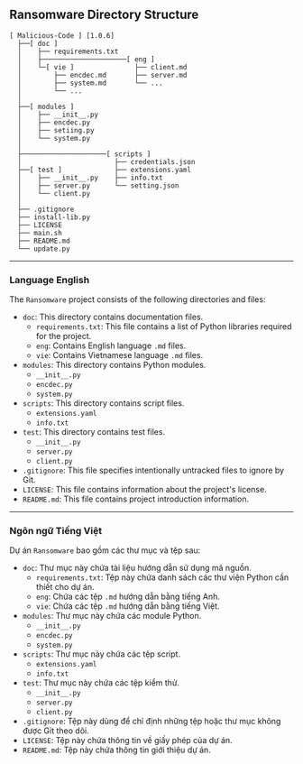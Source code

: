 ## Ransomware Directory Structure

```
[ Malicious-Code ] [1.0.6]
  ├──[ doc ]
  │    ├── requirements.txt
  │    ├─────────────────────[ eng ]
  │    └─[ vie ]               ├── client.md
  │        ├── encdec.md       ├── server.md
  │        ├── system.md       └── ...
  │        └── ...
  │
  ├──[ modules ]        
  │    ├── __init__.py    
  │    ├── encdec.py
  │    ├── setiing.py
  │    └── system.py
  │
  ├─────────────────────[ scripts ]
  │                       ├── credentials.json
  ├──[ test ]             ├── extensions.yaml
  │    ├── __init__.py    ├── info.txt
  │    ├── server.py      └── setting.json
  │    └── client.py
  │
  ├── .gitignore 
  ├── install-lib.py
  ├── LICENSE
  ├── main.sh
  ├── README.md
  └── update.py
```
---
### Language English

The `Ransomware` project consists of the following directories and files:

- `doc`: This directory contains documentation files.
    - `requirements.txt`: This file contains a list of Python libraries required for the project.
    - `eng`: Contains English language `.md` files.
    - `vie`: Contains Vietnamese language `.md` files.
- `modules`: This directory contains Python modules.
    - `__init__.py`
    - `encdec.py`
    - `system.py`
- `scripts`: This directory contains script files.
    - `extensions.yaml`
    - `info.txt`
- `test`: This directory contains test files.
    - `__init__.py`
    - `server.py`
    - `client.py`
- `.gitignore`: This file specifies intentionally untracked files to ignore by Git.
- `LICENSE`: This file contains information about the project's license.
- `README.md`: This file contains project introduction information.
---
### Ngôn ngữ Tiếng Việt

Dự án `Ransomware` bao gồm các thư mục và tệp sau:

- `doc`: Thư mục này chứa tài liệu hướng dẫn sử dụng mã nguồn.
    - `requirements.txt`: Tệp này chứa danh sách các thư viện Python cần thiết cho dự án.
    - `eng`: Chứa các tệp `.md` hướng dẫn bằng tiếng Anh.
    - `vie`: Chứa các tệp `.md` hướng dẫn bằng tiếng Việt.
- `modules`: Thư mục này chứa các module Python.
    - `__init__.py`
    - `encdec.py`
    - `system.py`
- `scripts`: Thư mục này chứa các tệp script.
    - `extensions.yaml`
    - `info.txt`
- `test`: Thư mục này chứa các tệp kiểm thử.
    - `__init__.py`
    - `server.py`
    - `client.py`
- `.gitignore`: Tệp này dùng để chỉ định những tệp hoặc thư mục không được Git theo dõi.
- `LICENSE`: Tệp này chứa thông tin về giấy phép của dự án.
- `README.md`: Tệp này chứa thông tin giới thiệu dự án.